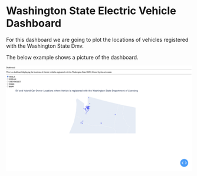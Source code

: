 # Washington State Electric Vehicle Dashboard

For this dashboard we are going to plot the locations of vehicles registered with the Washington State Dmv.

The below example shows a picture of the dashboard.

![title](picture.png)

